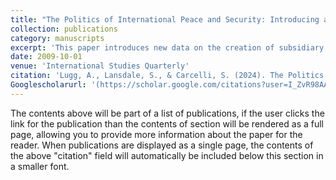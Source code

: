 ```yaml
---
title: "The Politics of International Peace and Security: Introducing a New Dataset on the Creation of United Nations Security Council Subsidiary Bodies"
collection: publications
category: manuscripts
excerpt: 'This paper introduces new data on the creation of subsidiary bodies (SBs) by members of the United Nations Security Council (UNSC) between 1972 and 2020.'
date: 2009-10-01
venue: 'International Studies Quarterly'
citation: 'Lugg, A., Lansdale, S., & Carcelli, S. (2024). The Politics of International Peace and Security: Introducing a New Dataset on the Creation of United Nations Security Council Subsidiary Bodies. International Studies Quarterly, 68(2), sqae060.'
Googlescholarurl: '(https://scholar.google.com/citations?user=I_ZvR98AAAAJ&hl=en&oi=ao)'
---
```


The contents above will be part of a list of publications, if the user clicks the link for the publication than the contents of section will be rendered as a full page, allowing you to provide more information about the paper for the reader. When publications are displayed as a single page, the contents of the above "citation" field will automatically be included below this section in a smaller font.
